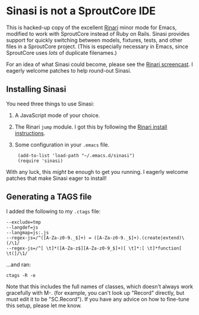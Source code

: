 # Sinasi is not a SproutCore IDE

This is hacked-up copy of the excellent [Rinari][rinari] minor mode for
Emacs, modified to work with SproutCore instead of Ruby on Rails.  Sinasi
provides support for quickly switching between models, fixtures, tests, and
other files in a SproutCore project.  (This is especially necessary in
Emacs, since SproutCore uses _lots_ of duplicate filenames.)

For an idea of what Sinasi could become, please see the [Rinari
screencast][rinari].  I eagerly welcome patches to help round-out Sinasi.

## Installing Sinasi

You need three things to use Sinasi:

1. A JavaScript mode of your choice.

2. The Rinari <code>jump</code> module.  I got this by following the
   [Rinari install instructions][rinari].

3. Some configuration in your <code>.emacs</code> file.

        (add-to-list 'load-path "~/.emacs.d/sinasi")
        (require 'sinasi)

With any luck, this _might_ be enough to get you running.  I eagerly
welcome patches that make Sinasi eager to install!

## Generating a TAGS file

I added the following to my <code>.ctags</code> file:

    --exclude=tmp
    --langdef=js
    --langmap=js:.js
    --regex-js=/^([A-Za-z0-9._$]+) = ([A-Za-z0-9._$]+).(create|extend)\(/\1/
    --regex-js=/^[ \t]*([A-Za-z$][A-Za-z0-9_$]+)[ \t]*:[ \t]*function[ \t(]/\1/

...and ran:

    ctags -R -e

Note that this includes the full names of classes, which doesn't always
work gracefully with M-. (for example, you can't look up "Record" directly,
but must edit it to be "SC.Record").  If you have any advice on how to
fine-tune this setup, please let me know.

  [rinari]: http://rinari.rubyforge.org/
